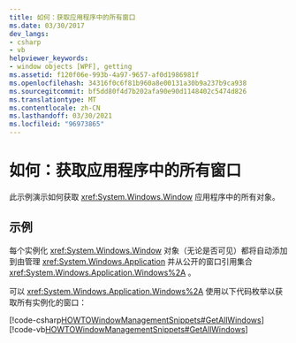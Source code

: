 ```yaml
---
title: 如何：获取应用程序中的所有窗口
ms.date: 03/30/2017
dev_langs:
- csharp
- vb
helpviewer_keywords:
- window objects [WPF], getting
ms.assetid: f120f06e-993b-4a97-9657-af0d1986981f
ms.openlocfilehash: 34316f0c6f81b960a8e00131a30b9a237b9ca938
ms.sourcegitcommit: bf5dd80f4d7b202afa90e90d1148402c5474d826
ms.translationtype: MT
ms.contentlocale: zh-CN
ms.lasthandoff: 03/30/2021
ms.locfileid: "96973865"
---
```

# <a name="how-to-get-all-windows-in-an-application"></a>如何：获取应用程序中的所有窗口
此示例演示如何获取 <xref:System.Windows.Window> 应用程序中的所有对象。  
  
## <a name="example"></a>示例  
 每个实例化 <xref:System.Windows.Window> 对象（无论是否可见）都将自动添加到由管理 <xref:System.Windows.Application> 并从公开的窗口引用集合 <xref:System.Windows.Application.Windows%2A> 。  
  
 可以 <xref:System.Windows.Application.Windows%2A> 使用以下代码枚举以获取所有实例化的窗口：  
  
 [!code-csharp[HOWTOWindowManagementSnippets#GetAllWindows](~/samples/snippets/csharp/VS_Snippets_Wpf/HOWTOWindowManagementSnippets/CSharp/CustomWindow.xaml.cs#getallwindows)]
 [!code-vb[HOWTOWindowManagementSnippets#GetAllWindows](~/samples/snippets/visualbasic/VS_Snippets_Wpf/HOWTOWindowManagementSnippets/visualbasic/customwindow.xaml.vb#getallwindows)]
